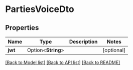 # PartiesVoiceDto

## Properties

Name | Type | Description | Notes
------------ | ------------- | ------------- | -------------
**jwt** | Option<**String**> |  | [optional]

[[Back to Model list]](../README.md#documentation-for-models) [[Back to API list]](../README.md#documentation-for-api-endpoints) [[Back to README]](../README.md)


